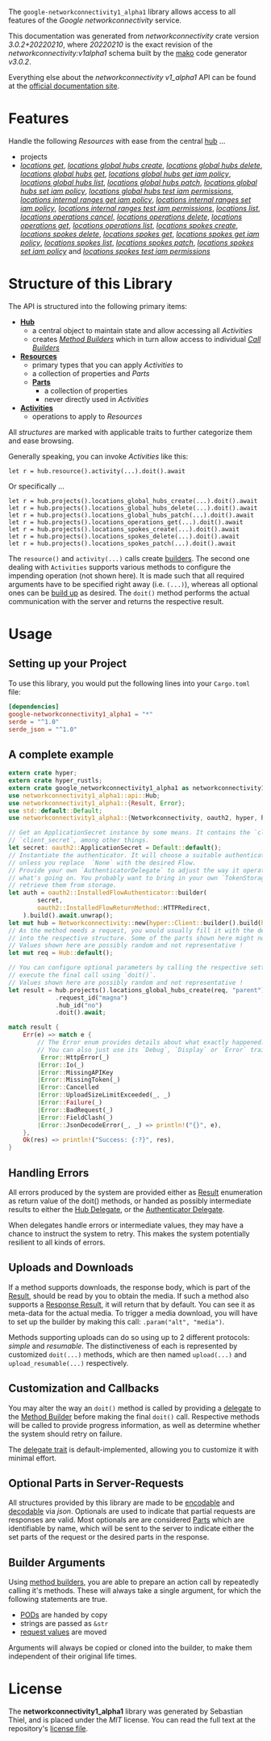 <!---
DO NOT EDIT !
This file was generated automatically from 'src/mako/api/README.md.mako'
DO NOT EDIT !
-->
The `google-networkconnectivity1_alpha1` library allows access to all features of the *Google networkconnectivity* service.

This documentation was generated from *networkconnectivity* crate version *3.0.2+20220210*, where *20220210* is the exact revision of the *networkconnectivity:v1alpha1* schema built by the [mako](http://www.makotemplates.org/) code generator *v3.0.2*.

Everything else about the *networkconnectivity* *v1_alpha1* API can be found at the
[official documentation site](https://cloud.google.com/network-connectivity/docs/reference/networkconnectivity/rest).
# Features

Handle the following *Resources* with ease from the central [hub](https://docs.rs/google-networkconnectivity1_alpha1/3.0.2+20220210/google_networkconnectivity1_alpha1/Networkconnectivity) ... 

* projects
 * [*locations get*](https://docs.rs/google-networkconnectivity1_alpha1/3.0.2+20220210/google_networkconnectivity1_alpha1/api::ProjectLocationGetCall), [*locations global hubs create*](https://docs.rs/google-networkconnectivity1_alpha1/3.0.2+20220210/google_networkconnectivity1_alpha1/api::ProjectLocationGlobalHubCreateCall), [*locations global hubs delete*](https://docs.rs/google-networkconnectivity1_alpha1/3.0.2+20220210/google_networkconnectivity1_alpha1/api::ProjectLocationGlobalHubDeleteCall), [*locations global hubs get*](https://docs.rs/google-networkconnectivity1_alpha1/3.0.2+20220210/google_networkconnectivity1_alpha1/api::ProjectLocationGlobalHubGetCall), [*locations global hubs get iam policy*](https://docs.rs/google-networkconnectivity1_alpha1/3.0.2+20220210/google_networkconnectivity1_alpha1/api::ProjectLocationGlobalHubGetIamPolicyCall), [*locations global hubs list*](https://docs.rs/google-networkconnectivity1_alpha1/3.0.2+20220210/google_networkconnectivity1_alpha1/api::ProjectLocationGlobalHubListCall), [*locations global hubs patch*](https://docs.rs/google-networkconnectivity1_alpha1/3.0.2+20220210/google_networkconnectivity1_alpha1/api::ProjectLocationGlobalHubPatchCall), [*locations global hubs set iam policy*](https://docs.rs/google-networkconnectivity1_alpha1/3.0.2+20220210/google_networkconnectivity1_alpha1/api::ProjectLocationGlobalHubSetIamPolicyCall), [*locations global hubs test iam permissions*](https://docs.rs/google-networkconnectivity1_alpha1/3.0.2+20220210/google_networkconnectivity1_alpha1/api::ProjectLocationGlobalHubTestIamPermissionCall), [*locations internal ranges get iam policy*](https://docs.rs/google-networkconnectivity1_alpha1/3.0.2+20220210/google_networkconnectivity1_alpha1/api::ProjectLocationInternalRangeGetIamPolicyCall), [*locations internal ranges set iam policy*](https://docs.rs/google-networkconnectivity1_alpha1/3.0.2+20220210/google_networkconnectivity1_alpha1/api::ProjectLocationInternalRangeSetIamPolicyCall), [*locations internal ranges test iam permissions*](https://docs.rs/google-networkconnectivity1_alpha1/3.0.2+20220210/google_networkconnectivity1_alpha1/api::ProjectLocationInternalRangeTestIamPermissionCall), [*locations list*](https://docs.rs/google-networkconnectivity1_alpha1/3.0.2+20220210/google_networkconnectivity1_alpha1/api::ProjectLocationListCall), [*locations operations cancel*](https://docs.rs/google-networkconnectivity1_alpha1/3.0.2+20220210/google_networkconnectivity1_alpha1/api::ProjectLocationOperationCancelCall), [*locations operations delete*](https://docs.rs/google-networkconnectivity1_alpha1/3.0.2+20220210/google_networkconnectivity1_alpha1/api::ProjectLocationOperationDeleteCall), [*locations operations get*](https://docs.rs/google-networkconnectivity1_alpha1/3.0.2+20220210/google_networkconnectivity1_alpha1/api::ProjectLocationOperationGetCall), [*locations operations list*](https://docs.rs/google-networkconnectivity1_alpha1/3.0.2+20220210/google_networkconnectivity1_alpha1/api::ProjectLocationOperationListCall), [*locations spokes create*](https://docs.rs/google-networkconnectivity1_alpha1/3.0.2+20220210/google_networkconnectivity1_alpha1/api::ProjectLocationSpokeCreateCall), [*locations spokes delete*](https://docs.rs/google-networkconnectivity1_alpha1/3.0.2+20220210/google_networkconnectivity1_alpha1/api::ProjectLocationSpokeDeleteCall), [*locations spokes get*](https://docs.rs/google-networkconnectivity1_alpha1/3.0.2+20220210/google_networkconnectivity1_alpha1/api::ProjectLocationSpokeGetCall), [*locations spokes get iam policy*](https://docs.rs/google-networkconnectivity1_alpha1/3.0.2+20220210/google_networkconnectivity1_alpha1/api::ProjectLocationSpokeGetIamPolicyCall), [*locations spokes list*](https://docs.rs/google-networkconnectivity1_alpha1/3.0.2+20220210/google_networkconnectivity1_alpha1/api::ProjectLocationSpokeListCall), [*locations spokes patch*](https://docs.rs/google-networkconnectivity1_alpha1/3.0.2+20220210/google_networkconnectivity1_alpha1/api::ProjectLocationSpokePatchCall), [*locations spokes set iam policy*](https://docs.rs/google-networkconnectivity1_alpha1/3.0.2+20220210/google_networkconnectivity1_alpha1/api::ProjectLocationSpokeSetIamPolicyCall) and [*locations spokes test iam permissions*](https://docs.rs/google-networkconnectivity1_alpha1/3.0.2+20220210/google_networkconnectivity1_alpha1/api::ProjectLocationSpokeTestIamPermissionCall)




# Structure of this Library

The API is structured into the following primary items:

* **[Hub](https://docs.rs/google-networkconnectivity1_alpha1/3.0.2+20220210/google_networkconnectivity1_alpha1/Networkconnectivity)**
    * a central object to maintain state and allow accessing all *Activities*
    * creates [*Method Builders*](https://docs.rs/google-networkconnectivity1_alpha1/3.0.2+20220210/google_networkconnectivity1_alpha1/client::MethodsBuilder) which in turn
      allow access to individual [*Call Builders*](https://docs.rs/google-networkconnectivity1_alpha1/3.0.2+20220210/google_networkconnectivity1_alpha1/client::CallBuilder)
* **[Resources](https://docs.rs/google-networkconnectivity1_alpha1/3.0.2+20220210/google_networkconnectivity1_alpha1/client::Resource)**
    * primary types that you can apply *Activities* to
    * a collection of properties and *Parts*
    * **[Parts](https://docs.rs/google-networkconnectivity1_alpha1/3.0.2+20220210/google_networkconnectivity1_alpha1/client::Part)**
        * a collection of properties
        * never directly used in *Activities*
* **[Activities](https://docs.rs/google-networkconnectivity1_alpha1/3.0.2+20220210/google_networkconnectivity1_alpha1/client::CallBuilder)**
    * operations to apply to *Resources*

All *structures* are marked with applicable traits to further categorize them and ease browsing.

Generally speaking, you can invoke *Activities* like this:

```Rust,ignore
let r = hub.resource().activity(...).doit().await
```

Or specifically ...

```ignore
let r = hub.projects().locations_global_hubs_create(...).doit().await
let r = hub.projects().locations_global_hubs_delete(...).doit().await
let r = hub.projects().locations_global_hubs_patch(...).doit().await
let r = hub.projects().locations_operations_get(...).doit().await
let r = hub.projects().locations_spokes_create(...).doit().await
let r = hub.projects().locations_spokes_delete(...).doit().await
let r = hub.projects().locations_spokes_patch(...).doit().await
```

The `resource()` and `activity(...)` calls create [builders][builder-pattern]. The second one dealing with `Activities` 
supports various methods to configure the impending operation (not shown here). It is made such that all required arguments have to be 
specified right away (i.e. `(...)`), whereas all optional ones can be [build up][builder-pattern] as desired.
The `doit()` method performs the actual communication with the server and returns the respective result.

# Usage

## Setting up your Project

To use this library, you would put the following lines into your `Cargo.toml` file:

```toml
[dependencies]
google-networkconnectivity1_alpha1 = "*"
serde = "^1.0"
serde_json = "^1.0"
```

## A complete example

```Rust
extern crate hyper;
extern crate hyper_rustls;
extern crate google_networkconnectivity1_alpha1 as networkconnectivity1_alpha1;
use networkconnectivity1_alpha1::api::Hub;
use networkconnectivity1_alpha1::{Result, Error};
use std::default::Default;
use networkconnectivity1_alpha1::{Networkconnectivity, oauth2, hyper, hyper_rustls};

// Get an ApplicationSecret instance by some means. It contains the `client_id` and 
// `client_secret`, among other things.
let secret: oauth2::ApplicationSecret = Default::default();
// Instantiate the authenticator. It will choose a suitable authentication flow for you, 
// unless you replace  `None` with the desired Flow.
// Provide your own `AuthenticatorDelegate` to adjust the way it operates and get feedback about 
// what's going on. You probably want to bring in your own `TokenStorage` to persist tokens and
// retrieve them from storage.
let auth = oauth2::InstalledFlowAuthenticator::builder(
        secret,
        oauth2::InstalledFlowReturnMethod::HTTPRedirect,
    ).build().await.unwrap();
let mut hub = Networkconnectivity::new(hyper::Client::builder().build(hyper_rustls::HttpsConnector::with_native_roots().https_or_http().enable_http1().enable_http2().build()), auth);
// As the method needs a request, you would usually fill it with the desired information
// into the respective structure. Some of the parts shown here might not be applicable !
// Values shown here are possibly random and not representative !
let mut req = Hub::default();

// You can configure optional parameters by calling the respective setters at will, and
// execute the final call using `doit()`.
// Values shown here are possibly random and not representative !
let result = hub.projects().locations_global_hubs_create(req, "parent")
             .request_id("magna")
             .hub_id("no")
             .doit().await;

match result {
    Err(e) => match e {
        // The Error enum provides details about what exactly happened.
        // You can also just use its `Debug`, `Display` or `Error` traits
         Error::HttpError(_)
        |Error::Io(_)
        |Error::MissingAPIKey
        |Error::MissingToken(_)
        |Error::Cancelled
        |Error::UploadSizeLimitExceeded(_, _)
        |Error::Failure(_)
        |Error::BadRequest(_)
        |Error::FieldClash(_)
        |Error::JsonDecodeError(_, _) => println!("{}", e),
    },
    Ok(res) => println!("Success: {:?}", res),
}

```
## Handling Errors

All errors produced by the system are provided either as [Result](https://docs.rs/google-networkconnectivity1_alpha1/3.0.2+20220210/google_networkconnectivity1_alpha1/client::Result) enumeration as return value of
the doit() methods, or handed as possibly intermediate results to either the 
[Hub Delegate](https://docs.rs/google-networkconnectivity1_alpha1/3.0.2+20220210/google_networkconnectivity1_alpha1/client::Delegate), or the [Authenticator Delegate](https://docs.rs/yup-oauth2/*/yup_oauth2/trait.AuthenticatorDelegate.html).

When delegates handle errors or intermediate values, they may have a chance to instruct the system to retry. This 
makes the system potentially resilient to all kinds of errors.

## Uploads and Downloads
If a method supports downloads, the response body, which is part of the [Result](https://docs.rs/google-networkconnectivity1_alpha1/3.0.2+20220210/google_networkconnectivity1_alpha1/client::Result), should be
read by you to obtain the media.
If such a method also supports a [Response Result](https://docs.rs/google-networkconnectivity1_alpha1/3.0.2+20220210/google_networkconnectivity1_alpha1/client::ResponseResult), it will return that by default.
You can see it as meta-data for the actual media. To trigger a media download, you will have to set up the builder by making
this call: `.param("alt", "media")`.

Methods supporting uploads can do so using up to 2 different protocols: 
*simple* and *resumable*. The distinctiveness of each is represented by customized 
`doit(...)` methods, which are then named `upload(...)` and `upload_resumable(...)` respectively.

## Customization and Callbacks

You may alter the way an `doit()` method is called by providing a [delegate](https://docs.rs/google-networkconnectivity1_alpha1/3.0.2+20220210/google_networkconnectivity1_alpha1/client::Delegate) to the 
[Method Builder](https://docs.rs/google-networkconnectivity1_alpha1/3.0.2+20220210/google_networkconnectivity1_alpha1/client::CallBuilder) before making the final `doit()` call. 
Respective methods will be called to provide progress information, as well as determine whether the system should 
retry on failure.

The [delegate trait](https://docs.rs/google-networkconnectivity1_alpha1/3.0.2+20220210/google_networkconnectivity1_alpha1/client::Delegate) is default-implemented, allowing you to customize it with minimal effort.

## Optional Parts in Server-Requests

All structures provided by this library are made to be [encodable](https://docs.rs/google-networkconnectivity1_alpha1/3.0.2+20220210/google_networkconnectivity1_alpha1/client::RequestValue) and 
[decodable](https://docs.rs/google-networkconnectivity1_alpha1/3.0.2+20220210/google_networkconnectivity1_alpha1/client::ResponseResult) via *json*. Optionals are used to indicate that partial requests are responses 
are valid.
Most optionals are are considered [Parts](https://docs.rs/google-networkconnectivity1_alpha1/3.0.2+20220210/google_networkconnectivity1_alpha1/client::Part) which are identifiable by name, which will be sent to 
the server to indicate either the set parts of the request or the desired parts in the response.

## Builder Arguments

Using [method builders](https://docs.rs/google-networkconnectivity1_alpha1/3.0.2+20220210/google_networkconnectivity1_alpha1/client::CallBuilder), you are able to prepare an action call by repeatedly calling it's methods.
These will always take a single argument, for which the following statements are true.

* [PODs][wiki-pod] are handed by copy
* strings are passed as `&str`
* [request values](https://docs.rs/google-networkconnectivity1_alpha1/3.0.2+20220210/google_networkconnectivity1_alpha1/client::RequestValue) are moved

Arguments will always be copied or cloned into the builder, to make them independent of their original life times.

[wiki-pod]: http://en.wikipedia.org/wiki/Plain_old_data_structure
[builder-pattern]: http://en.wikipedia.org/wiki/Builder_pattern
[google-go-api]: https://github.com/google/google-api-go-client

# License
The **networkconnectivity1_alpha1** library was generated by Sebastian Thiel, and is placed 
under the *MIT* license.
You can read the full text at the repository's [license file][repo-license].

[repo-license]: https://github.com/Byron/google-apis-rsblob/main/LICENSE.md
